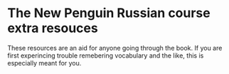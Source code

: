 # The New Penguin Russian course extra resouces

These resources are an aid for anyone going through the book. If you are first experincing trouble remebering vocabulary and the like, this is especially meant for you.
